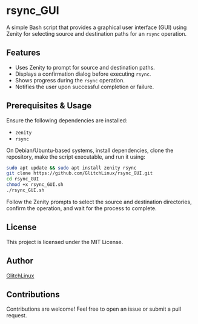 # rsync_GUI

A simple Bash script that provides a graphical user interface (GUI) using Zenity for selecting source and destination paths for an `rsync` operation.

## Features
- Uses Zenity to prompt for source and destination paths.
- Displays a confirmation dialog before executing `rsync`.
- Shows progress during the `rsync` operation.
- Notifies the user upon successful completion or failure.

## Prerequisites & Usage
Ensure the following dependencies are installed:
- `zenity`
- `rsync`

On Debian/Ubuntu-based systems, install dependencies, clone the repository, make the script executable, and run it using:
```sh
sudo apt update && sudo apt install zenity rsync
git clone https://github.com/GlitchLinux/rsync_GUI.git
cd rsync_GUI
chmod +x rsync_GUI.sh
./rsync_GUI.sh
```

Follow the Zenity prompts to select the source and destination directories, confirm the operation, and wait for the process to complete.

## License
This project is licensed under the MIT License.

## Author
[GlitchLinux](https://github.com/GlitchLinux)

## Contributions
Contributions are welcome! Feel free to open an issue or submit a pull request.

